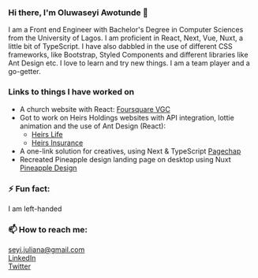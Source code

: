 ### Hi there, I'm Oluwaseyi Awotunde 👋

<!--
**Shey1j/Shey1j** is a ✨ _special_ ✨ repository because its `README.md` (this file) appears on your GitHub profile.

Here are some ideas to get you started:

- 🔭 I’m currently working on ...
- 🌱 I’m currently learning ...
- 👯 I’m looking to collaborate on ...
- 🤔 I’m looking for help with ...
- 💬 Ask me about ...
- 📫 How to reach me: ...
- 😄 Pronouns: ...
- ⚡ Fun fact: ...
-->
I am a Front end Engineer with Bachelor's Degree in Computer Sciences from the University of Lagos. I am proficient in React, Next, Vue, Nuxt, a little bit of TypeScript. I have also dabbled in the use of different CSS frameworks, like Bootstrap, Styled Components and different libraries like Ant Design etc. I love to learn and try new things. I am a team player and a go-getter.

### Links to things I have worked on
- A church website with React: <a href="https://foursquare-gospel-church.netlify.app">Foursquare VGC</a>
- Got to work on Heirs Holdings websites with API integration, lottie animation and the use of Ant Design (React):
  - <a href="https://heirslifeassurance.com">Heirs Life</a>
  - <a href="https://heirsinsurance.com">Heirs Insurance</a>
- A one-link solution for creatives, using Next & TypeScript <a href="https://pagechap.com">Pagechap</a>
- Recreated Pineapple design landing page on desktop using Nuxt <a href="https://pineapple-recreate.netlify.app">Pineapple Design</a>

### ⚡ Fun fact:

I am left-handed

### 📫 How to reach me: 

<a href="mailto:seyi.juliana@gmail.com">seyi.juliana@gmail.com</a></br>
<a href="https://www.linkedin.com/in/oluwaseyi-awotunde/">LinkedIn</a></br>
<a href="https://twitter.com/SeyiJuliana">Twitter</a>
